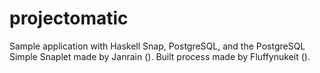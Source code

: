 # projectomatic
Sample application with Haskell Snap, PostgreSQL, and the PostgreSQL Simple Snaplet made by Janrain ().
Built process made by Fluffynukeit ().